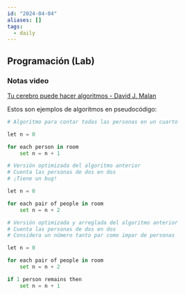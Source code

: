 ```yaml
---
id: "2024-04-04"
aliases: []
tags:
  - daily
---
```


## Programación (Lab)

### Notas video

[Tu cerebro puede hacer algoritmos - David J. Malan](https://www.google.com/url?sa=t&source=web&rct=j&opi=89978449&url=https://www.ted.com/talks/david_j_malan_what_s_an_algorithm%3Flanguage%3Des&ved=2ahUKEwje1YDD-6iFAxV6K7kGHZaICuoQwqsBegQIDxAE&usg=AOvVaw1RWSLwYTR5W3N0e0-gmvpw)

Estos son ejemplos de algoritmos en pseudocódigo:

```python
# Algoritmo para contar todas las personas en un cuarto

let n = 0

for each person in room
	set n = n + 1
```

```python
# Versión optimizada del algoritmo anterior
# Cuenta las personas de dos en dos
# ¡Tiene un bug!

let n = 0

for each pair of people in room
	set n = n + 2
```

```python
# Versión optimizada y arreglada del algoritmo anterior
# Cuenta las personas de dos en dos
# Considera un número tanto par como impar de personas

let n = 0

for each pair of people in room
	set n = n + 2

if 1 person remains then
	set n = n + 1
```
